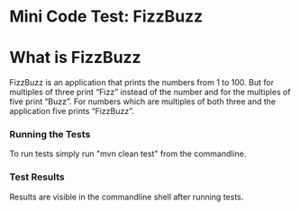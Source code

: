 # Mini Code Test: FizzBuzz

# What is FizzBuzz
FizzBuzz is an application that prints the numbers from 1 to 100. But for multiples of three print “Fizz” instead of 
the number and for the multiples of five print “Buzz”. For numbers which are multiples of both three and 
the application five prints “FizzBuzz”.


### Running the Tests
To run tests simply run "mvn clean test" from the commandline.

### Test Results
Results are visible in the commandline shell after running tests.
